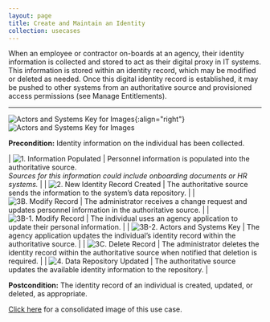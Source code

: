 ```yaml
---
layout: page
title: Create and Maintain an Identity
collection: usecases
---
```


When an employee or contractor on-boards at an agency, their identity information is collected and stored to act as their digital proxy in IT systems. This information is stored within an identity record, which may be modified or deleted as needed.
Once this digital identity record is established, it may be pushed to other systems from an authoritative source and provisioned access permissions (see Manage Entitlements).

---

![Actors and Systems Key for Images](../../img/usecases/ilabel.png){:align="right"}
![Actors and Systems Key for Images](../../img/usecases/createidkey.png)

**Precondition:** Identity information on the individual has been collected.

| ![1. Information Populated](../../img/usecases/createid1.png)  | Personnel information is populated into the authoritative source.<br/>*Sources for this information could include onboarding documents or HR systems.*  |
| ![2. New Identity Record Created](../../img/usecases/createid2.png)  | The authoritative source sends the information to the system’s data repository.  |
| ![3B. Modify Record](../../img/usecases/createid3a.png)  | The administrator receives a change request and updates personnel information in the authoritative source.  |
| ![3B-1. Modify Record](../../img/usecases/createid3b1.png)  | The individual uses an agency application to update their personal information.  |
| ![3B-2. Actors and Systems Key](../../img/usecases/createid3b2.png)  | The agency application updates the individual’s identity record within the authoritative source.  |
| ![3C. Delete Record](../../img/usecases/createid3c.png)  | The administrator deletes the identity record within the authoritative source when notified that deletion is required.  |
| ![4. Data Repository Updated](../../img/usecases/createid4.png)  | The authoritative source updates the available identity information to the repository.  |

**Postcondition:** The identity record of an individual is created, updated, or deleted, as appropriate.  

[Click here](../../img/CreateID.png) for a consolidated image of this use case.
